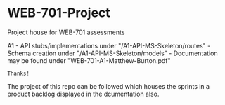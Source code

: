 # WEB-701-Project
Project house for WEB-701 assessments

A1  - API stubs/implementations under "/A1-API-MS-Skeleton/routes" 
    - Schema creation under "/A1-API-MS-Skeleton/models"
    - Documentation may be found under "WEB-701-A1-Matthew-Burton.pdf"

    Thanks!

The project of this repo can be followed which houses the sprints in a product backlog displayed in the dcumentation also. 